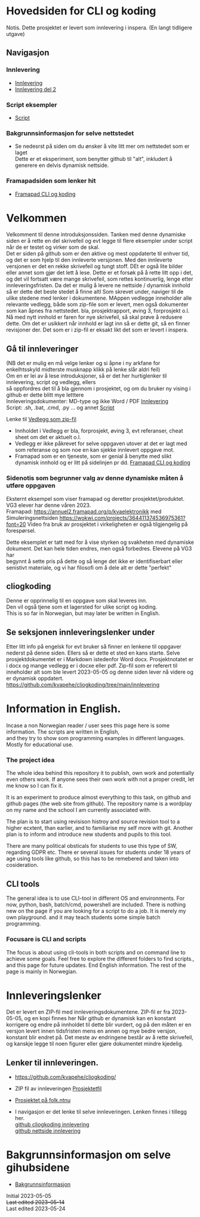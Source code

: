 # Hovedsiden for CLI og koding
Notis. Dette prosjektet er levert som innlevering i inspera. (En langt tidligere utgave)
<!-- ### Vis på egen nettsideadresse  ### https://kvapehe.github.io/cliogkoding/
NB bruk åpne i ny arkfane om du vil ha en ny "side" -->
## Navigasjon
### Innlevering
- [Innlevering](./innlevering/innlevering001.md)
- [Innlevering del 2](./innlevering/innlevering002_lite_tekst_noe_kode.md)
### Script eksempler
- [Script](./script/README.md)
### Bakgrunnsinformasjon for selve nettstedet
- Se nedesrst på siden om du ønsker å vite litt mer om nettstedet som er laget  
  Dette er et eksperiment, som benytter github til "alt", inkludert å generere en delvis dynamisk nettside.    
### Framapadsiden som lenker hit
- [Framapad CLI og koding](https://annuel2.framapad.org/p/cliogkoding)

# Velkommen
Velkomment til denne introduksjonssiden. Tanken med denne dynamiske siden er å rette en del skrivefeil og evt legge 
til flere eksempler under script når de er testet og virker som de skal.  
Det er siden på github som er den aktive og mest oppdaterte til enhver tid, og det er som hjelp til den innleverte versjonen.
Med den innleverte versjonen er det en rekke skrivefeil og tungt stoff. DEt er også lite bilder eller annet som gjør det lett å lese.
Dette er et forsøk på å rette litt opp i det, og det vil fortsatt være mange skrivefeil, som rettes kontinuerlig, lenge etter innleveringsfristen.
Da det er mulig å levere ne nettside / dynamisk innhold så er dette det beste stedet å finne altl Som skrevet under, naviger til de ulike stedene med lenker i dokumentene.
MAppen vedlegge inneholder alle relevante vedlegg, både som zip-file som er levert, men også dokumenter som kan åpnes fra nettstedet.
bla, prosjektrapport, øving 3, forprosjekt o.l.
Nå med nytt innhold er faren for nye skrivefeil, så skal prøve å redusere dette. Om det er usikkert når innhold er lagt inn så er dette git, så en finner revisjoner der.
Det som er i zip-fil er eksakt likt det som er levert i inspera.

## Gå til innleveringer 
(NB det er mulig en må velge lenker og si åpne i ny arkfane for enkelhtsskyld midterste musknapp klikk på lenke slår aldri feil)  
Om en er lei av å lese introduksjoner, så er det her hurtiglenker til innlevering, script og vedlegg, ellers  
så oppfordres det til å bla gjennom i prosjektet, og om du bruker ny vising i github er dette blitt mye letttere  
Innleveringsdokumenter: MD-type og ikke Word / PDF [Innlevering](./innlevering/innlevering001.md)  
Script: .sh, .bat, .cmd, .py ... og annet [Script](./script)  
 
Lenke til [Vedlegg som zip-fil](https://folk.ntnu.no/pettehei/2023_05_05_innlevering_prosjekt/2023_05_05_statisk_versjon_innlevert.zip)     

- Innholdet i Vedlegg er bla, forprosjekt, øving 3, evt referanser, cheat sheet om det er aktuelt o.l.  
- Vedlegg er ikke påkrevet for selve oppgaven utover at det er lagt med som referanse og som noe en kan sjekke innlevert oppgave mot.  
- Framapad som er en tjeneste, som er genial å benytte med slikt dynamisk innhold og er litt på sidelinjen pr dd. [Framapad CLI og koding](https://annuel2.framapad.org/p/cliogkoding)

### Sidenotis som begrunner valg av denne dynamiske måten å utføre oppgaven  
Eksternt eksempel som viser framapad og deretter prosjektet/produktet. VG3 elever har denne våren 2023.  
Framapad: https://annuel2.framapad.org/p/kvaelektronikk med Simuleringsnettsiden https://wokwi.com/projects/364411374536975361?font=20
Video fra bruk av prosjektet i virkeligheten er også tilgjengelig på forespørsel.

Dette eksemplet er tatt med for å vise styrken og svakheten med dynamiske dokument. Det kan hele tiden endres, men også forbedres. Elevene på VG3 har   
begynnt å sette pris på dette og så lenge det ikke er identifiserbart eller senistivt materiale, og vi har filosofi om å dele alt er dette "perfekt"  


## cliogkoding
Denne er opprinnelig til en oppgave som skal leveres inn.  
Den vil også tjene som et lagersted for ulike script og koding.  
This is so far in Norwegian, but may later be written in English.


## Se seksjonen innleveringslenker under
Etter litt info på engelsk for evt bruker så finner en lenkene til oppgaver nederst på denne siden.
Ellers så er dette et sted en kans starte. Selve prosjektdokumentet er i Markdown istedenfor Word docx.
Prosjektnotatet er i docx og mange vedlegg er i docxe  eller pdf. Zip-fil som er referert til inneholder alt som 
ble levert 2023-05-05 og denne siden lever nå videre og er dynamisk oppdatert.
https://github.com/kvapehe/cliogkoding/tree/main/innlevering

# Information in English.
Incase a non Norwegian reader / user sees this page here is some information. The scripts are written in English,  
and they try to show som programming examples in different languages. Mostly for educational use.
### The project idea
The whole idea behind this repository it to publish, own work and potentially even others work.
If anyone sees their own work with not a proper credit, let me know so I can fix it.

It is an experiment to produce almost everything to this task, on github and github pages (the web site from github).
The repository name is a wordplay on my name and the school I am currently associated with.

The plan is to start using revisison histroy and source revision tool to a higher ecxtent, than earlier,
and to familiarise my self more with git. Another plan is to inform and introduce new students and pupils to this tool.

There are many political obsticals for students to use this type of SW, regarding GDPR etc.
There er several issues for students under 18 years of age using  tools like github, so this has to be remebered and 
taken into cosideration.

## CLI tools
The general idea is to use CLI-tool in different OS and environments. For now, python, bash, batch/cmd, powershell are included.
There is nothing new on the page if you are looking for a script to do a job. It is merely my own playground. and it may teach students some simple batch programming.

### Focusare is CLI and scripts
The focus is about using cli-tools in both scripts and on command line to achieve some goals.
Feel free to explore the different folders to find scripts., and this page for future updates.
End English information. The rest of the page is mainly in Norwegian.

# Innleveringslenker
Det er levert en ZIP-fil med innleveringsdokumentene. ZIP-fil er fra 2023-05-05, og en kopi finnes her
Når github er dynamisk kan en konstant korrigere og endre på innholdet til dette blir vurdert, og på den måten er en versjon levert innen tidsfristen mens en annen og mye bedre versjon, konstant blir endret på. Det meste av endringene består av å rette skrivefeil, og kanskje legge til noen figurer eller gjøre dokumentet mindre kjedelig.

## Lenker til innleveringen.  
- https://github.com/kvapehe/cliogkoding/  

- ZIP fil av innleveringen [Prosjektetfil](https://folk.ntnu.no/pettehei/2023_05_05_innlevering_prosjekt/2023_05_05_statisk_versjon_innlevert.zip)  
- [Prosjektet på folk.ntnu](https://folk.ntnu.no/pettehei/2023_05_05_innlevering_prosjekt/)
- I navigasjon er det lenke til selve innleveringen. Lenken finnes i tillegg her.  
  [github cliogkoding innlevering](https://github.com/kvapehe/cliogkoding/blob/main/innlevering/innlevering001.md)  
  [github nettside innlevering](https://kvapehe.github.io/cliogkoding/innlevering/innlevering001.html)  

# Bakgrunnsinformasjon om selve gihubsidene
- [Bakgrunnsinformasjon](./bakgrunnsinformasjon.md)

Initial 2023-05-05  
~~Last edited 2023-05-14~~  
Last edited 2023-05-24  
